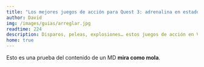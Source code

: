 ```yaml
---
title: "Los mejores juegos de acción para Quest 3: adrenalina en estado puro"
author: David
img: /images/guias/arreglar.jpg
readtime: 224
description: Disparos, peleas, explosiones… estos juegos de acción en VR no te dejarán descansar.
home: true
---
```

Esto es una prueba del contenido de un MD **mira como mola**.